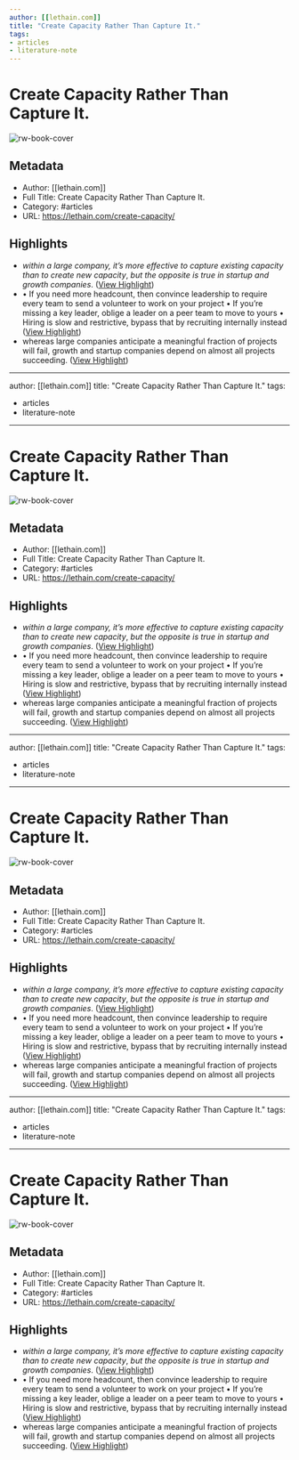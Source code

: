```yaml
---
author: [[lethain.com]]
title: "Create Capacity Rather Than Capture It."
tags: 
- articles
- literature-note
---
```

# Create Capacity Rather Than Capture It.

![rw-book-cover](https://lethain.com/static/author.png)

## Metadata
- Author: [[lethain.com]]
- Full Title: Create Capacity Rather Than Capture It.
- Category: #articles
- URL: https://lethain.com/create-capacity/

## Highlights
- *within a large company, it’s more effective to capture existing capacity than to create new capacity*, *but the opposite is true in startup and growth companies*. ([View Highlight](https://read.readwise.io/read/01grsjcdzc8nxzw1bwknepg5g7))
- • If you need more headcount, then convince leadership to require every team to send a volunteer to work on your project
  • If you’re missing a key leader, oblige a leader on a peer team to move to yours
  • Hiring is slow and restrictive, bypass that by recruiting internally instead ([View Highlight](https://read.readwise.io/read/01grsjem8bkr4nbamww451r6t0))
- whereas large companies anticipate a meaningful fraction of projects will fail, growth and startup companies depend on almost all projects succeeding. ([View Highlight](https://read.readwise.io/read/01grsjg1hb14xge8n3yxxpytxs))
---
author: [[lethain.com]]
title: "Create Capacity Rather Than Capture It."
tags: 
- articles
- literature-note
---
# Create Capacity Rather Than Capture It.

![rw-book-cover](https://lethain.com/static/author.png)

## Metadata
- Author: [[lethain.com]]
- Full Title: Create Capacity Rather Than Capture It.
- Category: #articles
- URL: https://lethain.com/create-capacity/

## Highlights
- *within a large company, it’s more effective to capture existing capacity than to create new capacity*, *but the opposite is true in startup and growth companies*. ([View Highlight](https://read.readwise.io/read/01grsjcdzc8nxzw1bwknepg5g7))
- • If you need more headcount, then convince leadership to require every team to send a volunteer to work on your project
  • If you’re missing a key leader, oblige a leader on a peer team to move to yours
  • Hiring is slow and restrictive, bypass that by recruiting internally instead ([View Highlight](https://read.readwise.io/read/01grsjem8bkr4nbamww451r6t0))
- whereas large companies anticipate a meaningful fraction of projects will fail, growth and startup companies depend on almost all projects succeeding. ([View Highlight](https://read.readwise.io/read/01grsjg1hb14xge8n3yxxpytxs))
---
author: [[lethain.com]]
title: "Create Capacity Rather Than Capture It."
tags: 
- articles
- literature-note
---
# Create Capacity Rather Than Capture It.

![rw-book-cover](https://lethain.com/static/author.png)

## Metadata
- Author: [[lethain.com]]
- Full Title: Create Capacity Rather Than Capture It.
- Category: #articles
- URL: https://lethain.com/create-capacity/

## Highlights
- *within a large company, it’s more effective to capture existing capacity than to create new capacity*, *but the opposite is true in startup and growth companies*. ([View Highlight](https://read.readwise.io/read/01grsjcdzc8nxzw1bwknepg5g7))
- • If you need more headcount, then convince leadership to require every team to send a volunteer to work on your project
  • If you’re missing a key leader, oblige a leader on a peer team to move to yours
  • Hiring is slow and restrictive, bypass that by recruiting internally instead ([View Highlight](https://read.readwise.io/read/01grsjem8bkr4nbamww451r6t0))
- whereas large companies anticipate a meaningful fraction of projects will fail, growth and startup companies depend on almost all projects succeeding. ([View Highlight](https://read.readwise.io/read/01grsjg1hb14xge8n3yxxpytxs))
---
author: [[lethain.com]]
title: "Create Capacity Rather Than Capture It."
tags: 
- articles
- literature-note
---
# Create Capacity Rather Than Capture It.

![rw-book-cover](https://lethain.com/static/author.png)

## Metadata
- Author: [[lethain.com]]
- Full Title: Create Capacity Rather Than Capture It.
- Category: #articles
- URL: https://lethain.com/create-capacity/

## Highlights
- *within a large company, it’s more effective to capture existing capacity than to create new capacity*, *but the opposite is true in startup and growth companies*. ([View Highlight](https://read.readwise.io/read/01grsjcdzc8nxzw1bwknepg5g7))
- • If you need more headcount, then convince leadership to require every team to send a volunteer to work on your project
  • If you’re missing a key leader, oblige a leader on a peer team to move to yours
  • Hiring is slow and restrictive, bypass that by recruiting internally instead ([View Highlight](https://read.readwise.io/read/01grsjem8bkr4nbamww451r6t0))
- whereas large companies anticipate a meaningful fraction of projects will fail, growth and startup companies depend on almost all projects succeeding. ([View Highlight](https://read.readwise.io/read/01grsjg1hb14xge8n3yxxpytxs))
